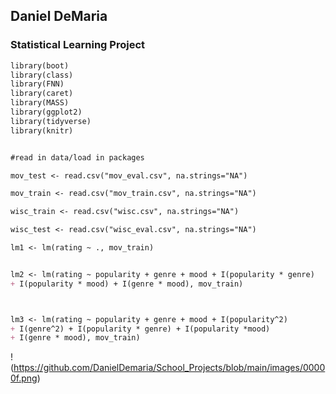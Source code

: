 ## Daniel DeMaria

### Statistical Learning Project

```markdown
library(boot)
library(class)
library(FNN)
library(caret)
library(MASS)
library(ggplot2)
library(tidyverse)
library(knitr)


#read in data/load in packages 

mov_test <- read.csv("mov_eval.csv", na.strings="NA")

mov_train <- read.csv("mov_train.csv", na.strings="NA")

wisc_train <- read.csv("wisc.csv", na.strings="NA")

wisc_test <- read.csv("wisc_eval.csv", na.strings="NA")
```


```markdown
lm1 <- lm(rating ~ ., mov_train)


lm2 <- lm(rating ~ popularity + genre + mood + I(popularity * genre)
+ I(popularity * mood) + I(genre * mood), mov_train)



lm3 <- lm(rating ~ popularity + genre + mood + I(popularity^2)
+ I(genre^2) + I(popularity * genre) + I(popularity *mood)
+ I(genre * mood), mov_train)
```
!(https://github.com/DanielDemaria/School_Projects/blob/main/images/00000f.png)





